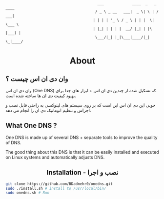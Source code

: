 ``` ascii
                                          ___             ____  _   _ ____  
                                         / _ \ _ __   ___|  _ \| \ | / ___| 
                                        | | | | '_ \ / _ \ | | |  \| \___ \ 
                                        | |_| | | | |  __/ |_| | |\  |___) |
                                         \___/|_| |_|\___|____/|_| \_|____/
```

<div align="center">
  <h1>About</h1>
</div>


## وان دی ان اس چیست ؟

وان دی ان اس (One DNS) که تشکیل شده از چندین دی ان اس + ابزار های جدا برای بهبود کیفیت دی ان ها ساخته شده است.

خوبی این دی ان اس این است که بر روی سیستم های لینوکسی به راحتی قابل نصب و اجراس و تنظیم اتوماتیک دی ان را انجام می دهد.
## What One DNS ?
One DNS is made up of several DNS + separate tools to improve the quality of DNS.

The good thing about this DNS is that it can be easily installed and executed on Linux systems and automatically adjusts DNS.

<div align="center">
  <h2>Installation - نصب و اجرا</h2>
</div>

```bash
git clone https://github.com/BDadmehr0/onedns.git
sudo ./install.sh # install to /usr/local/bin/
sudo onedns.sh # Run
```
